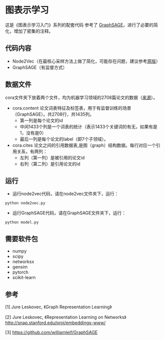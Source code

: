 # 图表示学习

这是《图表示学习入门》系列的配套代码
参考了 [GraphSAGE](https://github.com/williamleif/graphsage-simple)，进行了必要的简化，增加了密集的注释。

## 代码内容

- Node2Vec（在最核心采样方法上做了简化，可能存在问题，建议参考[原版](https://github.com/aditya-grover/node2vec/tree/master/src)）
- GraphSAGE（有监督方式）

## 数据文件

cora文件夹下放着两个文件，均为机器学习领域的2708篇论文的数据（[来源](https://github.com/williamleif/graphsage-simple)）。

- cora.content
  论文词表特征及标签表，用于有监督训练的场景（GraphSAGE）。共2708行，共1435列。
  - 第一列是每个论文的id
  - 中间1433个列是一个词表的统计（表示1433个关键词的有无，如果有是1，没有是0）
  - 最后一列是每个论文的label（即7个子领域）。
- cora.cites 
  论文之间的引用数据表,是图（graph）结构数据。每行对应一个引用关系，有两列：
  - 左列（第一列）是被引用的论文id
  - 右列（第二列）是引用论文的id

## 运行

- 运行node2vec代码，请在node2vec文件夹下，运行：

```shell
python node2vec.py
```

- 运行GraphSAGE代码，请在GraphSAGE文件夹下，运行：

```shell
python model.py
```

## 需要软件包

- numpy
- scipy
- networksx
- gensim
- pytorch
- scikit-learn

## 参考

[1] Jure Leskovec, 《Graph Representation Learning》

[2] Jure Leskovec, 《Representation Learning on Networks》 http://snap.stanford.edu/proj/embeddings-www/

[3] https://github.com/williamleif/GraphSAGE
